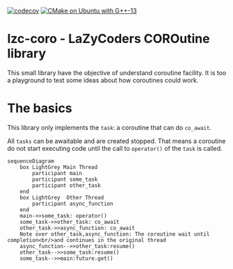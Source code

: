 [![codecov](https://codecov.io/gh/lazy-coders/lzc-coro/graph/badge.svg?token=O1N5INRR9G)](https://codecov.io/gh/lazy-coders/lzc-coro) [![CMake on Ubuntu with G++-13](https://github.com/lazy-coders/lzc-coro/actions/workflows/cmake-ubuntu-g++13.yml/badge.svg)](https://github.com/lazy-coders/lzc-coro/actions/workflows/cmake-ubuntu-g++13.yml)

# lzc-coro - LaZyCoders COROutine library

This small library have the objective of understand coroutine facility. It is
too a playground to test some ideas about how coroutines could work.

# The basics

This library only implements the `task`: a coroutine that can do `co_await`.

All `tasks` can be awaitable and are created stopped. That means a coroutine do
not start executing code until the call to `operator()` of the `task` is called.

```mermaid
sequenceDiagram
    box LightGrey Main Thread
        participant main
        participant some_task
        participant other_task
    end
    box LightGrey  Other Thread
        participant async_function
    end
    main->>some_task: operator()
    some_task->>other_task: co_await
    other_task->>async_function: co_await
    Note over other_task,async_function: The coroutine wait until completion<br/>and continues in the original thread
    async_function-->>other_task:resume()
    other_task-->>some_task:resume()
    some_task-->>main:future.get()
```
